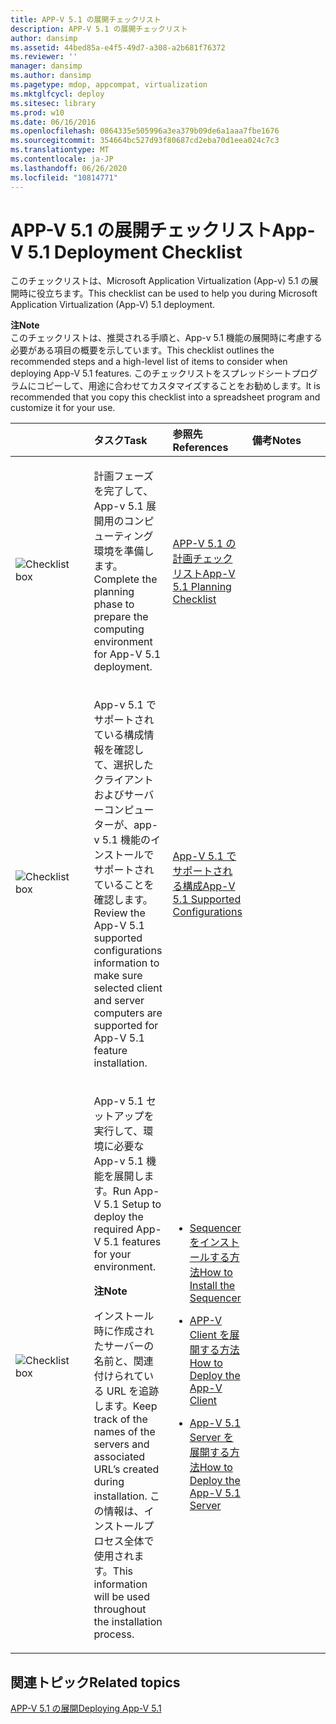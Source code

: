 ```yaml
---
title: APP-V 5.1 の展開チェックリスト
description: APP-V 5.1 の展開チェックリスト
author: dansimp
ms.assetid: 44bed85a-e4f5-49d7-a308-a2b681f76372
ms.reviewer: ''
manager: dansimp
ms.author: dansimp
ms.pagetype: mdop, appcompat, virtualization
ms.mktglfcycl: deploy
ms.sitesec: library
ms.prod: w10
ms.date: 06/16/2016
ms.openlocfilehash: 0864335e505996a3ea379b09de6a1aaa7fbe1676
ms.sourcegitcommit: 354664bc527d93f80687cd2eba70d1eea024c7c3
ms.translationtype: MT
ms.contentlocale: ja-JP
ms.lasthandoff: 06/26/2020
ms.locfileid: "10814771"
---
```

# <span data-ttu-id="851e6-103">APP-V 5.1 の展開チェックリスト</span><span class="sxs-lookup"><span data-stu-id="851e6-103">App-V 5.1 Deployment Checklist</span></span>


<span data-ttu-id="851e6-104">このチェックリストは、Microsoft Application Virtualization (App-v) 5.1 の展開時に役立ちます。</span><span class="sxs-lookup"><span data-stu-id="851e6-104">This checklist can be used to help you during Microsoft Application Virtualization (App-V) 5.1 deployment.</span></span>

**<span data-ttu-id="851e6-105">注</span><span class="sxs-lookup"><span data-stu-id="851e6-105">Note</span></span>**  
<span data-ttu-id="851e6-106">このチェックリストは、推奨される手順と、App-v 5.1 機能の展開時に考慮する必要がある項目の概要を示しています。</span><span class="sxs-lookup"><span data-stu-id="851e6-106">This checklist outlines the recommended steps and a high-level list of items to consider when deploying App-V 5.1 features.</span></span> <span data-ttu-id="851e6-107">このチェックリストをスプレッドシートプログラムにコピーして、用途に合わせてカスタマイズすることをお勧めします。</span><span class="sxs-lookup"><span data-stu-id="851e6-107">It is recommended that you copy this checklist into a spreadsheet program and customize it for your use.</span></span>



<table>
<colgroup>
<col width="25%" />
<col width="25%" />
<col width="25%" />
<col width="25%" />
</colgroup>
<thead>
<tr class="header">
<th align="left"></th>
<th align="left"><span data-ttu-id="851e6-108">タスク</span><span class="sxs-lookup"><span data-stu-id="851e6-108">Task</span></span></th>
<th align="left"><span data-ttu-id="851e6-109">参照先</span><span class="sxs-lookup"><span data-stu-id="851e6-109">References</span></span></th>
<th align="left"><span data-ttu-id="851e6-110">備考</span><span class="sxs-lookup"><span data-stu-id="851e6-110">Notes</span></span></th>
</tr>
</thead>
<tbody>
<tr class="odd">
<td align="left"><img src="images/checklistbox.gif" alt="Checklist box" /></td>
<td align="left"><p><span data-ttu-id="851e6-111">計画フェーズを完了して、App-v 5.1 展開用のコンピューティング環境を準備します。</span><span class="sxs-lookup"><span data-stu-id="851e6-111">Complete the planning phase to prepare the computing environment for App-V 5.1 deployment.</span></span></p></td>
<td align="left"><p><a href="app-v-51-planning-checklist.md" data-raw-source="[App-V 5.1 Planning Checklist](app-v-51-planning-checklist.md)"><span data-ttu-id="851e6-112">APP-V 5.1 の計画チェックリスト</span><span class="sxs-lookup"><span data-stu-id="851e6-112">App-V 5.1 Planning Checklist</span></span></a></p></td>
<td align="left"><p></p></td>
</tr>
<tr class="even">
<td align="left"><img src="images/checklistbox.gif" alt="Checklist box" /></td>
<td align="left"><p><span data-ttu-id="851e6-113">App-v 5.1 でサポートされている構成情報を確認して、選択したクライアントおよびサーバーコンピューターが、app-v 5.1 機能のインストールでサポートされていることを確認します。</span><span class="sxs-lookup"><span data-stu-id="851e6-113">Review the App-V 5.1 supported configurations information to make sure selected client and server computers are supported for App-V 5.1 feature installation.</span></span></p></td>
<td align="left"><p><a href="app-v-51-supported-configurations.md" data-raw-source="[App-V 5.1 Supported Configurations](app-v-51-supported-configurations.md)"><span data-ttu-id="851e6-114">App-V 5.1 でサポートされる構成</span><span class="sxs-lookup"><span data-stu-id="851e6-114">App-V 5.1 Supported Configurations</span></span></a></p></td>
<td align="left"><p></p></td>
</tr>
<tr class="odd">
<td align="left"><img src="images/checklistbox.gif" alt="Checklist box" /></td>
<td align="left"><p><span data-ttu-id="851e6-115">App-v 5.1 セットアップを実行して、環境に必要な App-v 5.1 機能を展開します。</span><span class="sxs-lookup"><span data-stu-id="851e6-115">Run App-V 5.1 Setup to deploy the required App-V 5.1 features for your environment.</span></span></p>
<div class="alert">
<strong><span data-ttu-id="851e6-116">注</span><span class="sxs-lookup"><span data-stu-id="851e6-116">Note</span></span></strong><br/><p><span data-ttu-id="851e6-117">インストール時に作成されたサーバーの名前と、関連付けられている URL を追跡します。</span><span class="sxs-lookup"><span data-stu-id="851e6-117">Keep track of the names of the servers and associated URL’s created during installation.</span></span> <span data-ttu-id="851e6-118">この情報は、インストールプロセス全体で使用されます。</span><span class="sxs-lookup"><span data-stu-id="851e6-118">This information will be used throughout the installation process.</span></span></p>
</div>
<div>

</div></td>
<td align="left"><p></p>
<ul>
<li><p><a href="how-to-install-the-sequencer-51beta-gb18030.md" data-raw-source="[How to Install the Sequencer](how-to-install-the-sequencer-51beta-gb18030.md)"><span data-ttu-id="851e6-119">Sequencer をインストールする方法</span><span class="sxs-lookup"><span data-stu-id="851e6-119">How to Install the Sequencer</span></span></a></p></li>
<li><p><a href="how-to-deploy-the-app-v-client-51gb18030.md" data-raw-source="[How to Deploy the App-V Client](how-to-deploy-the-app-v-client-51gb18030.md)"><span data-ttu-id="851e6-120">APP-V Client を展開する方法</span><span class="sxs-lookup"><span data-stu-id="851e6-120">How to Deploy the App-V Client</span></span></a></p></li>
<li><p><a href="how-to-deploy-the-app-v-51-server.md" data-raw-source="[How to Deploy the App-V 5.1 Server](how-to-deploy-the-app-v-51-server.md)"><span data-ttu-id="851e6-121">App-V 5.1 Server を展開する方法</span><span class="sxs-lookup"><span data-stu-id="851e6-121">How to Deploy the App-V 5.1 Server</span></span></a></p></li>
</ul></td>
<td align="left"><p></p></td>
</tr>
</tbody>
</table>








## <span data-ttu-id="851e6-122">関連トピック</span><span class="sxs-lookup"><span data-stu-id="851e6-122">Related topics</span></span>


[<span data-ttu-id="851e6-123">APP-V 5.1 の展開</span><span class="sxs-lookup"><span data-stu-id="851e6-123">Deploying App-V 5.1</span></span>](deploying-app-v-51.md)









